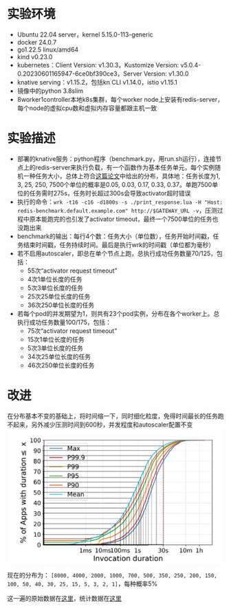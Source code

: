 # 实验环境
- Ubuntu 22.04 server，kernel 5.15.0-113-generic
- docker 24.0.7
- go1.22.5 linux/amd64
- kind v0.23.0
- kubernetes：Client Version: v1.30.3，Kustomize Version: v5.0.4-0.20230601165947-6ce0bf390ce3，Server Version: v1.30.0
- knative serving：v1.15.2，包括kn CLI v1.14.0，istio v1.15.1
- 镜像中的python 3.8slim
- 8worker1controller本地k8s集群，每个worker node上安装有redis-server，每个node的虚拟cpu数和虚拟内存容量都跟主机一致

# 实验描述
- 部署的knative服务：python程序（benchmark.py，用run.sh运行），连接节点上的redis-server来执行负载，有一个函数作为基本任务单元，每个实例随机一种任务大小，总体上符合[这篇论文](https://www.microsoft.com/en-us/research/uploads/prod/2021/09/sosp21-final604.pdf)中给出的分布，具体地：任务长度为1, 3, 25, 250, 7500个单位的概率是0.05, 0.03, 0.17, 0.33, 0.37。单跑7500单位的任务需时275s，任务时长超过300s会导致activator超时错误
- 执行的命令：`wrk -t16 -c16 -d1800s -s ./print_response.lua -H "Host: redis-benchmark.default.example.com" http://$GATEWAY_URL -v`，压测过程中原本能跑完的也引发了activator timeout，最终一个7500单位的任务也没跑出来
- benchmark的输出：每行4个数：任务大小（单位数），任务开始时间戳，任务结束时间戳，任务持续时间。最后是执行wrk的时间戳（单位都为毫秒）
- 若不启用autoscaler，即总在单个节点上跑，总执行成功任务数量70/125，包括：
	- 55次“activator request timeout”
	- 4次1单位长度的任务
	- 5次3单位长度的任务
	- 25次25单位长度的任务
	- 36次250单位长度的任务
- 若每个pod的并发期望为1，则共有23个pod实例，分布在各个worker上。总执行成功任务数量100/175，包括：
	- 75次“activator request timeout”
	- 15次1单位长度的任务
	- 5次3单位长度的任务
	- 34次25单位长度的任务
	- 46次250单位长度的任务

# 改进
在分布基本不变的基础上，将时间缩一下，同时细化粒度，免得时间最长的任务跑不起来，另外减少压测时间到600秒，并发程度和autoscaler配置不变
![distribution](./assets/distribution.png)

现在的分布为：
`[8000, 4000, 2000, 1000, 700, 500, 350, 250, 200, 150, 100, 50, 40, 30, 25, 15, 5, 3, 2, 1]`，每种概率5%

这一遍的原始数据在[这里](logs/log20：30.txt)，统计数据在[这里](logs/result20：30.txt)
